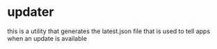 # updater

this is a utility that generates the latest.json file that is used to tell apps when an update is available